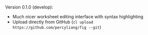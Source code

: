 Version 0.1.0 (develop):
- Much nicer worksheet editing interface with syntax highlighting 
- Upload directly from GitHub (`cl upload https://github.com/percyliang/fig --git`)